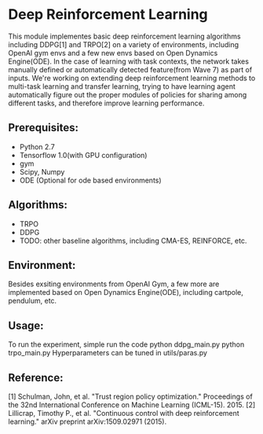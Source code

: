 # Deep Reinforcement Learning
This module implementes basic deep reinforcement learning algorithms including DDPG[1] and TRPO[2] on a variety of environments, including OpenAI gym envs and a few new envs based on Open Dynamics Engine(ODE). In the case of learning with task contexts, the network takes manually defined or automatically detected feature(from Wave 7) as part of inputs. 
We're working on extending deep reinforcement learning methods to multi-task learning and transfer learning, trying to have learning agent automatically figure out the proper modules of policies for sharing among different tasks, and therefore improve learning performance.

## Prerequisites:
* Python 2.7
* Tensorflow 1.0(with GPU configuration)
* gym
* Scipy, Numpy
* ODE (Optional for ode based environments)

## Algorithms:
* TRPO 
* DDPG
* TODO: other baseline algorithms, including CMA-ES, REINFORCE, etc.
## Environment:
Besides exsiting environments from OpenAI Gym, a few more are implemented based on Open Dynamics Engine(ODE), including cartpole, pendulum, etc.

## Usage:
To run the experiment, simple run the code
    python ddpg_main.py
    python trpo_main.py
Hyperparameters can be tuned in utils/paras.py

## Reference:
[1] Schulman, John, et al. "Trust region policy optimization." Proceedings of the 32nd International Conference on Machine Learning (ICML-15). 2015.
[2] Lillicrap, Timothy P., et al. "Continuous control with deep reinforcement learning." arXiv preprint arXiv:1509.02971 (2015).
